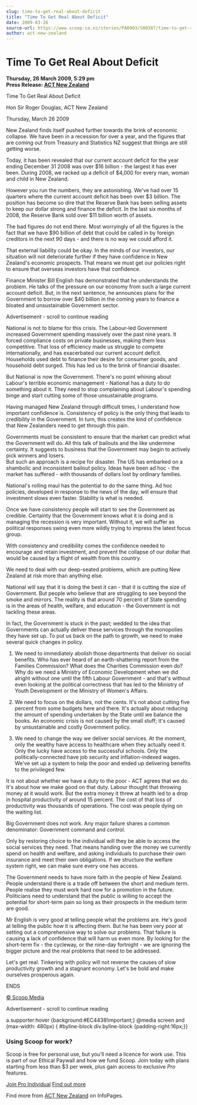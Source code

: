 ```yaml
---
slug: time-to-get-real-about-deficit
title: "Time To Get Real About Deficit"
date: 2009-03-26
source-url: https://www.scoop.co.nz/stories/PA0903/S00387/time-to-get-real-about-deficit.htm
author: act-new-zealand
---
```

Time To Get Real About Deficit
==============================

**Thursday, 26 March 2009, 5:29 pm**  
**Press Release: [ACT New Zealand](https://info.scoop.co.nz/ACT_New_Zealand)**

Time To Get Real About Deficit

Hon Sir Roger Douglas, ACT New Zealand

Thursday, March 26 2009

New Zealand finds itself pushed further towards the brink of economic collapse. We have been in a recession for over a year, and the figures that are coming out from Treasury and Statistics NZ suggest that things are still getting worse.

Today, it has been revealed that our current account deficit for the year ending December 31 2008 was over $16 billion - the largest it has ever been. During 2008, we racked up a deficit of $4,000 for every man, woman and child in New Zealand.

However you run the numbers, they are astonishing. We've had over 15 quarters where the current account deficit has been over $3 billion. The position has become so dire that the Reserve Bank has been selling assets to keep our dollar strong and finance the deficit. In the last six months of 2008, the Reserve Bank sold over $11 billion worth of assets.

The bad figures do not end there. Most worryingly of all the figures is the fact that we have $90 billion of debt that could be called in by foreign creditors in the next 90 days - and there is no way we could afford it.

That external liability could be okay. In the minds of our investors, our situation will not deteriorate further if they have confidence in New Zealand's economic prospects. That means we must get our policies right to ensure that overseas investors have that confidence.

Finance Minister Bill English has demonstrated that he understands the problem. He talks of the pressure on our economy from such a large current account deficit. But, in the next sentence, he announces plans for the Government to borrow over $40 billion in the coming years to finance a bloated and unsustainable Government sector.

Advertisement - scroll to continue reading





National is not to blame for this crisis. The Labour-led Government increased Government spending massively over the past nine years. It forced compliance costs on private businesses, making them less competitive. That loss of efficiency made us struggle to compete internationally, and has exacerbated our current account deficit. Households used debt to finance their desire for consumer goods, and household debt surged. This has led us to the brink of financial disaster.

But National is now the Government. There's no point whining about Labour's terrible economic management - National has a duty to do something about it. They need to stop complaining about Labour's spending binge and start cutting some of those unsustainable programs.

Having managed New Zealand through difficult times, I understand how important confidence is. Consistency of policy is the only thing that leads to credibility in the Government. In turn, this creates the kind of confidence that New Zealanders need to get through this pain.

Governments must be consistent to ensure that the market can predict what the Government will do. All this talk of bailouts and the like undermine certainty. It suggests to business that the Government may begin to actively pick winners and losers.  
But such an approach is a recipe for disaster. The US has embarked on a shambolic and inconsistent bailout policy. Ideas have been ad hoc - the market has suffered - with thousands of dollars lost by ordinary families.

National's rolling maul has the potential to do the same thing. Ad hoc policies, developed in response to the news of the day, will ensure that investment slows even faster. Stability is what is needed.

Once we have consistency people will start to see the Government as credible. Certainty that the Government knows what it is doing and is managing the recession is very important. Without it, we will suffer as political responses swing even more wildly trying to impress the latest focus group.

With consistency and credibility comes the confidence needed to encourage and retain investment, and prevent the collapse of our dollar that would be caused by a flight of wealth from this country.

We need to deal with our deep-seated problems, which are putting New Zealand at risk more than anything else.

National will say that it is doing the best it can - that it is cutting the size of Government. But people who believe that are struggling to see beyond the smoke and mirrors. The reality is that around 70 percent of State spending is in the areas of health, welfare, and education - the Government is not tackling these areas.

In fact, the Government is stuck in the past; wedded to the idea that Governments can actually deliver these services through the monopolies they have set up. To put us back on the path to growth, we need to make several quick changes in policy.

1) We need to immediately abolish those departments that deliver no social benefits. Who has ever heard of an earth-shattering report from the Families Commission? What does the Charities Commission even do? Why do we need a Ministry of Economic Development when we did alright without one until the fifth Labour Government - and that's without even looking at the political correctness that has led to the Ministry of Youth Development or the Ministry of Women's Affairs.

2) We need to focus on the dollars, not the cents. It's not about cutting five percent from some budgets here and there. It's actually about reducing the amount of spending undertaken by the State until we balance the books. An economic crisis is not caused by the small stuff; it's caused by unsustainable and costly Government policy.

3) We need to change the way we deliver social services. At the moment, only the wealthy have access to healthcare when they actually need it. Only the lucky have access to the successful schools. Only the politically-connected have job security and inflation-indexed wages. We've set up a system to help the poor and ended up delivering benefits to the privileged few.

It is not about whether we have a duty to the poor - ACT agrees that we do. It's about how we make good on that duty. Labour thought that throwing money at it would work. But the extra money it threw at health led to a drop in hospital productivity of around 15 percent. The cost of that loss of productivity was thousands of operations. The cost was people dying on the waiting list.

Big Government does not work. Any major failure shares a common denominator: Government command and control.

Only by restoring choice to the individual will they be able to access the social services they need. That means handing over the money we currently spend on health and welfare, and asking individuals to purchase their own insurance and meet their own obligations. If we structure the welfare system right, we can make sure every one has access.

The Government needs to have more faith in the people of New Zealand. People understand there is a trade off between the short and medium term. People realise they must work hard now for a promotion in the future. Politicians need to understand that the public is willing to accept the potential for short-term pain so long as their prospects in the medium term are good.

Mr English is very good at telling people what the problems are. He's good at telling the public how it is affecting them. But he has been very poor at setting out a comprehensive way to solve our problems. That failure is causing a lack of confidence that will harm us even more. By looking for the short-term fix - the cycleway, or the nine-day fortnight - we are ignoring the bigger picture and the real problems that need to be addressed.

Let's get real. Tinkering with policy will not reverse the causes of slow productivity growth and a stagnant economy. Let's be bold and make ourselves prosperous again.

ENDS

[© Scoop Media](http://www.scoop.co.nz/about/terms.html)  

Advertisement - scroll to continue reading



a.supporter:hover {background:#EC4438!important;} @media screen and (max-width: 480px) { #byline-block div.byline-block {padding-right:16px;}}

### Using Scoop for work?

Scoop is free for personal use, but you’ll need a licence for work use. This is part of our Ethical Paywall and how we fund Scoop. Join today with plans starting from less than $3 per week, plus gain access to exclusive _Pro_ features.  
  
[Join Pro Individual](https://pro.scoop.co.nz/Individual/?from=ProIn24) [Find out more](https://pro.scoop.co.nz/using-scoop-for-work/?from=ProIn24)

Find more from [ACT New Zealand](https://info.scoop.co.nz/ACT_New_Zealand) on InfoPages.